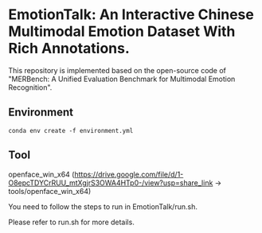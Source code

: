 # EmotionTalk: An Interactive Chinese Multimodal Emotion Dataset With Rich Annotations.

This repository is implemented based on the open-source code of "MERBench: A Unified Evaluation Benchmark for Multimodal Emotion Recognition".

## Environment

```shell
conda env create -f environment.yml
```
## Tool
openface_win_x64  (https://drive.google.com/file/d/1-O8epcTDYCrRUU_mtXgjrS3OWA4HTp0-/view?usp=share_link  -> tools/openface_win_x64)

You need to follow the steps to run in EmotionTalk/run.sh. 

Please refer to run.sh for more details.
